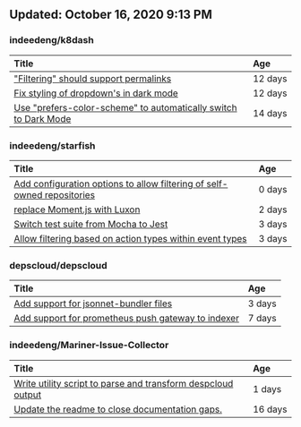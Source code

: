 ## Updated: October 16, 2020 9:13 PM


### indeedeng/k8dash
|**Title**|**Age**|
|:----|:----|
|["Filtering" should support permalinks](https://github.com/indeedeng/k8dash/issues/153)|12&nbsp;days|
|[Fix styling of dropdown's in dark mode](https://github.com/indeedeng/k8dash/issues/152)|12&nbsp;days|
|[Use "prefers-color-scheme" to automatically switch to Dark Mode](https://github.com/indeedeng/k8dash/issues/144)|14&nbsp;days|


### indeedeng/starfish
|**Title**|**Age**|
|:----|:----|
|[Add configuration options to allow filtering of self-owned repositories](https://github.com/indeedeng/starfish/issues/65)|0&nbsp;days|
|[replace Moment.js with Luxon](https://github.com/indeedeng/starfish/issues/60)|2&nbsp;days|
|[Switch test suite from Mocha to Jest](https://github.com/indeedeng/starfish/issues/59)|3&nbsp;days|
|[Allow filtering based on action types within event types](https://github.com/indeedeng/starfish/issues/58)|3&nbsp;days|


### depscloud/depscloud
|**Title**|**Age**|
|:----|:----|
|[Add support for jsonnet-bundler files](https://github.com/depscloud/depscloud/issues/115)|3&nbsp;days|
|[Add support for prometheus push gateway to indexer](https://github.com/depscloud/depscloud/issues/108)|7&nbsp;days|


### indeedeng/Mariner-Issue-Collector
|**Title**|**Age**|
|:----|:----|
|[Write utility script to parse and transform despcloud output](https://github.com/indeedeng/Mariner-Issue-Collector/issues/11)|1&nbsp;days|
|[Update the readme to close documentation gaps.](https://github.com/indeedeng/Mariner-Issue-Collector/issues/2)|16&nbsp;days|